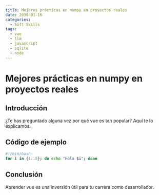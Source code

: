 ```yaml
---
title: Mejores prácticas en numpy en proyectos reales
date: 2030-01-16
categories:
  - Soft Skills
tags:
  - vue
  - llm
  - javascript
  - sqlite
  - node
---
```


# Mejores prácticas en numpy en proyectos reales

## Introducción

¿Te has preguntado alguna vez por qué vue es tan popular? Aquí te lo explicamos.

## Código de ejemplo

```bash
#!/bin/bash
for i in {1..5}; do echo "Hola $i"; done
```

## Conclusión

Aprender vue es una inversión útil para tu carrera como desarrollador.